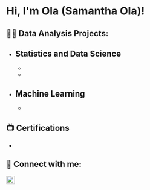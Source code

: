 <h1>Hi, I'm Ola (Samantha Ola)! </h1>

<h2>👨‍💻 Data Analysis Projects:</h2>

- <b>Statistics and Data Science </b>
   -
   -
   -

- <b>Machine Learning</b>
   -
   -

<h2>📺 Certifications</h2>

   - 

<h2> 🤳 Connect with me:</h2>

[<img align="left" alt="JoshMadakor | LinkedIn" width="22px" src="https://cdn.jsdelivr.net/npm/simple-icons@v3/icons/linkedin.svg" />][linkedin]

[linkedin]: https://www.linkedin.com/in/samantha-ola-daoud-b321b4187/

